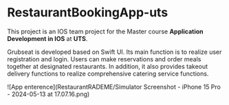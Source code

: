 # RestaurantBookingApp-uts

This project is an IOS team project for the Master course **Application Development in IOS** at **UTS**.

Grubseat is developed based on Swift UI. Its main function is to realize user registration and login. Users can make reservations and order meals together at designated restaurants. In addition, it also provides takeout delivery functions to realize comprehensive catering service functions.

![App enterence](RestaurantRADEME/Simulator Screenshot - iPhone 15 Pro - 2024-05-13 at 17.07.16.png)
